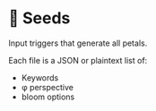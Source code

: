 # 🌱 Seeds

Input triggers that generate all petals.

Each file is a JSON or plaintext list of:
- Keywords
- φ perspective
- bloom options
